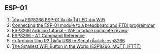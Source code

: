 <h2>ESP-01 </h2>
<ol>
      <li> <a href="http://www.robotsiam.com/article/26/%E0%B9%82%E0%B8%9B%E0%B8%A3%E0%B9%80%E0%B8%88%E0%B8%84-esp8266-esp-01-%E0%B8%9B%E0%B8%B4%E0%B8%94-%E0%B9%80%E0%B8%9B%E0%B8%B4%E0%B8%94-%E0%B9%84%E0%B8%9F-led-%E0%B8%9C%E0%B9%88%E0%B8%B2%E0%B8%99-wifi">โปรเจค ESP8266 ESP-01 ปิด เปิด ไฟ LED ผ่าน WiFi</a></li>
      <li> <a href="https://www.behind-the-scenes.co.za/connecting-the-esp8266-to-a-breadboard-and-ftdi-programmer/"> Connecting the ESP-01 module to a breadboard and FTDI programmer</a></li>
      <li> <a href="http://www.geekstips.com/esp8266-arduino-tutorial-iot-code-example/"> ESP8266 Arduino tutorial – WiFi module complete review</a></li>
      <li> <a href="https://room-15.github.io/blog/2015/03/26/esp8266-at-command-reference/"> ESP8266 - AT Command Reference</a></li>
      <li> <a href="https://www.facebook.com/groups/arduino.thai/permalink/2620730957969665/"> ทำ Arduino Uno R3 ให้เป็น USB to Serial เพื่อต่อกับ esp8266</a></li>
      <li> <a href="https://www.youtube.com/watch?v=ImVK5cGVrpQ"> The Smallest WiFi Button in the World (ESP8266, MQTT, IFTTT)</a></li>      
</ol>
